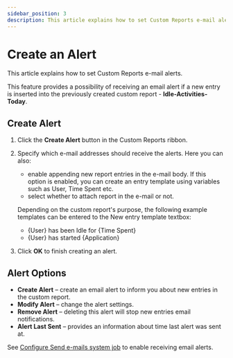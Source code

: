 ```yaml
---
sidebar_position: 3
description: This article explains how to set Custom Reports e-mail alerts.
---
```


# Create an Alert

This article explains how to set Custom Reports e-mail alerts.

This feature provides a possibility of receiving an email alert if a new entry is inserted into the previously created custom report - **Idle-Activities-Today**.

## Create Alert

1. Click the **Create Alert** button in the Custom Reports ribbon.
2. Specify which e-mail addresses should receive the alerts. Here you can also:

   * enable appending new report entries in the e-mail body. If this option is enabled, you can create an entry template using variables such as User, Time Spent etc.
   * select whether to attach report in the e-mail or not.

   Depending on the custom report's purpose, the following example templates can be entered to the New entry template textbox:

   * \{User\} has been Idle for \{Time Spent\}
   * \{User\} has started \{Application\}

3. Click **OK** to finish creating an alert.

## Alert Options

* **Create Alert** – create an email alert to inform you about new entries in the custom report.
* **Modify Alert** – change the alert settings.
* **Remove Alert** – deleting this alert will stop new entries email notifications.
* **Alert Last Sent** – provides an information about time last alert was sent at.

See [Configure Send e-mails system job](../../get-to-know-syskit-monitor/backstage-screen/configuration/options.md#send-e-mails) to enable receiving email alerts.

